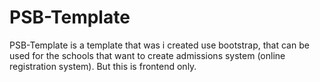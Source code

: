 # PSB-Template
PSB-Template is a template that was i created use bootstrap, that can be used for the schools that want to create admissions system (online registration system). But this is frontend only.
